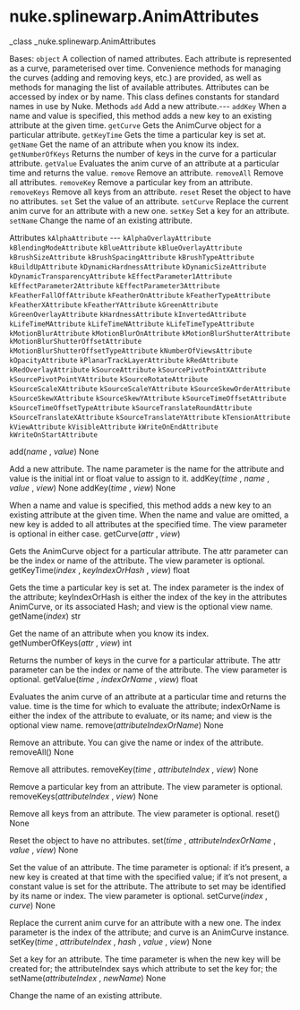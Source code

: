 # nuke.splinewarp.AnimAttributes
_class _nuke.splinewarp.AnimAttributes

Bases: `object`
A collection of named attributes.
Each attribute is represented as a curve, parameterised over time. Convenience methods for managing the curves (adding and removing keys, etc.) are provided, as well as methods for managing the list of available attributes.
Attributes can be accessed by index or by name. This class defines constants for standard names in use by Nuke.
Methods
`add`  Add a new attribute.---
`addKey`  When a name and value is specified, this method adds a new key to an existing attribute at the given time.
`getCurve`  Gets the AnimCurve object for a particular attribute.
`getKeyTime`  Gets the time a particular key is set at.
`getName`  Get the name of an attribute when you know its index.
`getNumberOfKeys`  Returns the number of keys in the curve for a particular attribute.
`getValue`  Evaluates the anim curve of an attribute at a particular time and returns the value.
`remove`  Remove an attribute.
`removeAll`  Remove all attributes.
`removeKey`  Remove a particular key from an attribute.
`removeKeys`  Remove all keys from an attribute.
`reset`  Reset the object to have no attributes.
`set`  Set the value of an attribute.
`setCurve`  Replace the current anim curve for an attribute with a new one.
`setKey`  Set a key for an attribute.
`setName`  Change the name of an existing attribute.

Attributes
`kAlphaAttribute` ---
`kAlphaOverlayAttribute`
`kBlendingModeAttribute`
`kBlueAttribute`
`kBlueOverlayAttribute`
`kBrushSizeAttribute`
`kBrushSpacingAttribute`
`kBrushTypeAttribute`
`kBuildUpAttribute`
`kDynamicHardnessAttribute`
`kDynamicSizeAttribute`
`kDynamicTransparencyAttribute`
`kEffectParameter1Attribute`
`kEffectParameter2Attribute`
`kEffectParameter3Attribute`
`kFeatherFallOffAttribute`
`kFeatherOnAttribute`
`kFeatherTypeAttribute`
`kFeatherXAttribute`
`kFeatherYAttribute`
`kGreenAttribute`
`kGreenOverlayAttribute`
`kHardnessAttribute`
`kInvertedAttribute`
`kLifeTimeMAttribute`
`kLifeTimeNAttribute`
`kLifeTimeTypeAttribute`
`kMotionBlurAttribute`
`kMotionBlurOnAttribute`
`kMotionBlurShutterAttribute`
`kMotionBlurShutterOffsetAttribute`
`kMotionBlurShutterOffsetTypeAttribute`
`kNumberOfViewsAttribute`
`kOpacityAttribute`
`kPlanarTrackLayerAttribute`
`kRedAttribute`
`kRedOverlayAttribute`
`kSourceAttribute`
`kSourcePivotPointXAttribute`
`kSourcePivotPointYAttribute`
`kSourceRotateAttribute`
`kSourceScaleXAttribute`
`kSourceScaleYAttribute`
`kSourceSkewOrderAttribute`
`kSourceSkewXAttribute`
`kSourceSkewYAttribute`
`kSourceTimeOffsetAttribute`
`kSourceTimeOffsetTypeAttribute`
`kSourceTranslateRoundAttribute`
`kSourceTranslateXAttribute`
`kSourceTranslateYAttribute`
`kTensionAttribute`
`kViewAttribute`
`kVisibleAttribute`
`kWriteOnEndAttribute`
`kWriteOnStartAttribute`

add(_name_ , _value_)  None

Add a new attribute. The name parameter is the name for the attribute and value is the initial int or float value to assign to it.
addKey(_time_ , _name_ , _value_ , _view_)  None
addKey(_time_ , _view_)  None

When a name and value is specified, this method adds a new key to an existing attribute at the given time. When the name and value are omitted, a new key is added to all attributes at the specified time. The view parameter is optional in either case.
getCurve(_attr_ , _view_)

Gets the AnimCurve object for a particular attribute. The attr parameter can be the index or name of the attribute. The view parameter is optional.
getKeyTime(_index_ , _keyIndexOrHash_ , _view_)  float

Gets the time a particular key is set at. The index parameter is the index of the attribute; keyIndexOrHash is either the index of the key in the attributes AnimCurve, or its associated Hash; and view is the optional view name.
getName(_index_)  str

Get the name of an attribute when you know its index.
getNumberOfKeys(_attr_ , _view_)  int

Returns the number of keys in the curve for a particular attribute. The attr parameter can be the index or name of the attribute. The view parameter is optional.
getValue(_time_ , _indexOrName_ , _view_)  float

Evaluates the anim curve of an attribute at a particular time and returns the value. time is the time for which to evaluate the attribute; indexOrName is either the index of the attribute to evaluate, or its name; and view is the optional view name.
remove(_attributeIndexOrName_)  None

Remove an attribute. You can give the name or index of the attribute.
removeAll()  None

Remove all attributes.
removeKey(_time_ , _attributeIndex_ , _view_)  None

Remove a particular key from an attribute. The view parameter is optional.
removeKeys(_attributeIndex_ , _view_)  None

Remove all keys from an attribute. The view parameter is optional.
reset()  None

Reset the object to have no attributes.
set(_time_ , _attributeIndexOrName_ , _value_ , _view_)  None

Set the value of an attribute. The time parameter is optional: if it’s present, a new key is created at that time with the specified value; if it’s not present, a constant value is set for the attribute. The attribute to set may be identified by its name or index. The view parameter is optional.
setCurve(_index_ , _curve_)  None

Replace the current anim curve for an attribute with a new one. The index parameter is the index of the attribute; and curve is an AnimCurve instance.
setKey(_time_ , _attributeIndex_ , _hash_ , _value_ , _view_)  None

Set a key for an attribute. The time parameter is when the new key will be created for; the attributeIndex says which attribute to set the key for; the
setName(_attributeIndex_ , _newName_)  None

Change the name of an existing attribute.
